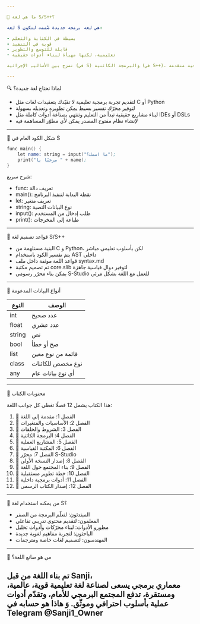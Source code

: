```yaml
---

🧠 ما هي لغة S/S++؟

لغة S هي لغة برمجة جديدة صُممت لتكون:

- بسيطة في الكتابة والتعلم
- قوية في التنفيذ
- قابلة للتوسع والتطوير
- تعليمية، لكنها مهيأة لبناء أدوات حقيقية

تمزج بين الأساليب الإجرائية (في S) والبرمجة الكائنية (في S++)، وتوفّر بنية نظيفة تُمكّن المطورين من التعلّم بسرعة، وفي نفس الوقت بناء أدوات برمجية متقدمة.

---
```


🔍 لماذا نحتاج لغة جديدة؟

- لتقديم تجربة برمجية تعليمية لا تقيّدك بتعقيدات لغات مثل C أو Python
- لتوفير محرّك تفسير بسيط يمكن تطويره وتعديله بسهولة
- لبناء مشاريع حقيقية تبدأ من التعليم وتنتهي بصناعة أدوات كاملة مثل IDEs أو DSLs
- لإنشاء نظام مفتوح المصدر يمكن لأي مطوّر المساهمة فيه

---

🧱 شكل الكود العام في S

```s
func main() {
    let name: string = input("ما اسمك؟");
    print("مرحبًا يا " + name);
}
```

شرح سريع:

- func: تعريف دالة  
- main(): نقطة البداية لتنفيذ البرنامج  
- let: تعريف متغير  
- string: نوع البيانات النصية  
- input(): طلب إدخال من المستخدم  
- print(): طباعة إلى المخرجات

---

📐 قواعد تصميم لغة S/S++

- البنية مستلهمة من C و Python، لكن بأسلوب تعليمي مباشر
- يتم تفسير الكود باستخدام AST داخلي
- قواعد اللغة موثقة داخل ملف syntax.md
- تم تصميم مكتبة core.slib لتوفير دوال قياسية جاهزة
- يمكن بناء محرّر رسومي S-Studio للعمل مع اللغة بشكل مرئي

---

🧮 أنواع البيانات المدعومة

| النوع      | الوصف                           |
|------------|----------------------------------|
| int      | عدد صحيح                         |
| float    | عدد عشري                         |
| string   | نص                               |
| bool     | صح أو خطأ                        |
| list<T>  | قائمة من نوع معين                |
| class    | نوع مخصص للكائنات               |
| any      | أي نوع بيانات عام                |

---

📘 محتويات الكتاب

هذا الكتاب يشمل 12 فصلًا تغطي كل جوانب اللغة:

1. 📘 الفصل 1: مقدمة إلى اللغة  
2. 📘 الفصل 2: الأساسيات والمتغيرات  
3. 📘 الفصل 3: الشروط والحلقات  
4. 📘 الفصل 4: البرمجة الكائنية  
5. 📘 الفصل 5: المشاريع العملية  
6. 📘 الفصل 6: المكتبة القياسية  
7. 📘 الفصل 7: محرّر S-Studio  
8. 📘 الفصل 8: إصدار النسخة الأولى  
9. 📘 الفصل 9: بناء المجتمع حول اللغة  
10. 📘 الفصل 10: خطة تطوير مستقبلية  
11. 📘 الفصل 11: أدوات برمجية داخلية  
12. 📘 الفصل 12: إصدار الكتاب الرسمي

---

🤝 من يمكنه استخدام لغة S؟

- المبتدئون: لتعلّم البرمجة من الصفر  
- المعلمون: لتقديم محتوى تدريبي تفاعلي  
- مطورو الأدوات: لبناء محرّكات وأدوات تحليل  
- الباحثون: لتجربة مفاهيم لغوية جديدة  
- المهندسون: لتصميم لغات خاصة ومترجمات

---

🧠 من هو صانع اللغة؟

تم بناء اللغة من قبل Sanji،  
معماري برمجي يسعى لصناعة لغة تعليمية قوية، عالمية، ومستقرة، تدفع المجتمع البرمجي للأمام، وتقدّم أدوات عملية بأسلوب احترافي وموثّق.
وَ هاذا هو حسابه في Telegram @Sanji1_Owner
---

